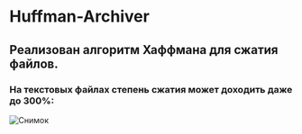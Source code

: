 # Huffman-Archiver

## Реализован алгоритм Хаффмана для сжатия файлов.

### На текстовых файлах степень сжатия может доходить даже до 300%:

![Снимок](https://user-images.githubusercontent.com/56086653/151151619-33e21f1c-7a20-4f4b-9a2e-bc53fd0fee45.PNG)

